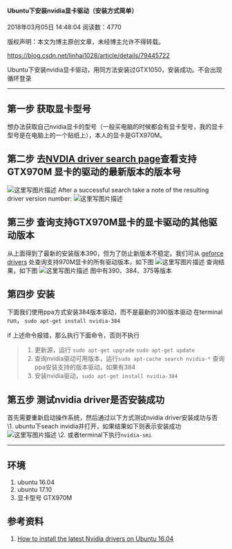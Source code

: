 #### Ubuntu下安装nvidia显卡驱动（安装方式简单）

2018年03月05日 14:48:04 阅读数：4770

版权声明：本文为博主原创文章，未经博主允许不得转载。	

https://blog.csdn.net/linhai1028/article/details/79445722

Ubuntu下安装nvidia显卡驱动，用同方法安装过GTX1050，安装成功。不会出现循环登录

------

## 第一步 获取显卡型号

想办法获取自己nvidia显卡的型号（一般买电脑的时候都会有显卡型号，我的显卡型号是在电脑上的一个贴纸上），本人的显卡是GTX970M。

## 第二步 去[NVDIA driver search page](http://www.nvidia.com/Download/index.aspx)查看支持 GTX970M 显卡的驱动的最新版本的版本号

![这里写图片描述](https://img-blog.csdn.net/20180201204241599?watermark/2/text/aHR0cDovL2Jsb2cuY3Nkbi5uZXQvbGluaGFpMTAyOA==/font/5a6L5L2T/fontsize/400/fill/I0JBQkFCMA==/dissolve/70/gravity/SouthEast) 
After a successful search take a note of the resulting driver version number: 
![这里写图片描述](https://img-blog.csdn.net/20180201204317023?watermark/2/text/aHR0cDovL2Jsb2cuY3Nkbi5uZXQvbGluaGFpMTAyOA==/font/5a6L5L2T/fontsize/400/fill/I0JBQkFCMA==/dissolve/70/gravity/SouthEast)

## 第三步 查询支持GTX970M显卡的显卡驱动的其他驱动版本

从上面得到了最新的安装版本390，但为了防止新版本不稳定。我们可从 [geforce drivers](https://www.geforce.cn/drivers) 处查询支持970M显卡的所有驱动版本，如下图 
![这里写图片描述](https://img-blog.csdn.net/20180228142307328?watermark/2/text/aHR0cDovL2Jsb2cuY3Nkbi5uZXQvbGluaGFpMTAyOA==/font/5a6L5L2T/fontsize/400/fill/I0JBQkFCMA==/dissolve/70)
查询结果，如下图 
![这里写图片描述](https://img-blog.csdn.net/20180228142341619?watermark/2/text/aHR0cDovL2Jsb2cuY3Nkbi5uZXQvbGluaGFpMTAyOA==/font/5a6L5L2T/fontsize/400/fill/I0JBQkFCMA==/dissolve/70)
图中有390、384、375等版本

## 第四步 安装

下面我们使用ppa方式安装384版本驱动，而不是最新的390版本驱动 
在terminal run， `sudo apt-get install nvidia-384`

if 上述命令报错，那么执行下面命令，否则不执行

>   1.  更新源，运行 
>       `sudo apt-get upgrade` 
>       `sudo apt-get update`
>   2.  查询nvidia驱动可用版本，运行`sudo apt-cache search nvidia-*` 查询ppa安装支持的版本驱动，如果有384
>   3.  安装nvidia驱动，`sudo apt-get install nvidia-384`

## 第五步 测试nvidia driver是否安装成功

首先需要重新启动操作系统，然后通过以下方式测试nvidia driver安装成功与否 
\1. ubuntu下seach invidia并打开，如果结果如下则表示安装成功 
![这里写图片描述](https://img-blog.csdn.net/20180206154917901?watermark/2/text/aHR0cDovL2Jsb2cuY3Nkbi5uZXQvbGluaGFpMTAyOA==/font/5a6L5L2T/fontsize/400/fill/I0JBQkFCMA==/dissolve/70/gravity/SouthEast) 
\2. 或者terminal下执行`nvidia-smi`

------

## 环境

1.  ubuntu 16.04
2.  ubuntu 17.10
3.  显卡型号 GTX970M

## 参考资料

1.  [How to install the latest Nvidia drivers on Ubuntu 16.04](https://linuxconfig.org/how-to-install-the-latest-nvidia-drivers-on-ubuntu-16-04-xenial-xerus)